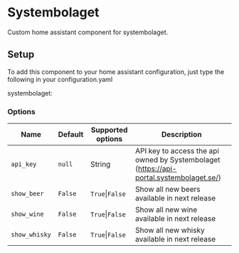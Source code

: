 # Systembolaget
Custom home assistant component for systembolaget.

## Setup
To add this component to your home assistant configuration, just type the following in your configuration.yaml

systembolaget:

### Options

| Name           | Default      | Supported options                                | Description                                                                                                                                                                                                                                                                                                                                   |
| -------------- | ------------ | ------------------------------------------------ | --------------------------------------------------------------------------------------------------------------------------------------------------------------------------------------------------------------------------------------------------------------------------------------------------------------------------------------------- |
|`api_key`       |`null`        |String                                            |API key to access the api owned by Systembolaget (https://api-portal.systembolaget.se/)
|`show_beer`     |`False`       |`True`\|`False`                                   |Show all new beers available in next release
|`show_wine`     |`False`       |`True`\|`False`                                   |Show all new wine available in next release
|`show_whisky`   |`False`       |`True`\|`False`                                   |Show all new whisky available in next release

